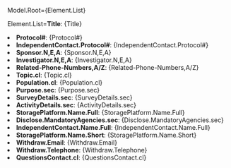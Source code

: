 
Model.Root={Element.List}

Element.List=<b>Title</b>: {Title}<li><b>Protocol#</b>: {Protocol#}<li><b>IndependentContact.Protocol#</b>: {IndependentContact.Protocol#}<li><b>Sponsor.N,E,A</b>: {Sponsor.N,E,A}<li><b>Investigator.N,E,A</b>: {Investigator.N,E,A}<li><b>Related-Phone-Numbers,A/Z</b>: {Related-Phone-Numbers,A/Z}<li><b>Topic.cl</b>: {Topic.cl}<li><b>Population.cl</b>: {Population.cl}<li><b>Purpose.sec</b>: {Purpose.sec}<li><b>SurveyDetails.sec</b>: {SurveyDetails.sec}<li><b>ActivityDetails.sec</b>: {ActivityDetails.sec}<li><b>StoragePlatform.Name.Full</b>: {StoragePlatform.Name.Full}<li><b>Disclose.MandatoryAgencies.sec</b>: {Disclose.MandatoryAgencies.sec}<li><b>IndependentContact.Name.Full</b>: {IndependentContact.Name.Full}<li><b>StoragePlatform.Name.Short</b>: {StoragePlatform.Name.Short}<li><b>Withdraw.Email</b>: {Withdraw.Email}<li><b>Withdraw.Telephone</b>: {Withdraw.Telephone}<li><b>QuestionsContact.cl</b>: {QuestionsContact.cl}</ol>
